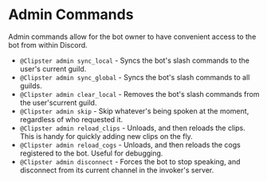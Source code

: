 # Admin Commands
Admin commands allow for the bot owner to have convenient access to the bot from within Discord.

- `@Clipster admin sync_local` - Syncs the bot's slash commands to the user's current guild.
- `@Clipster admin sync_global` - Syncs the bot's slash commands to all guilds.
- `@Clipster admin clear_local` - Removes the bot's slash commands from the user'scurrent guild.
- `@Clipster admin skip` - Skip whatever's being spoken at the moment, regardless of who requested it.
- `@Clipster admin reload_clips` - Unloads, and then reloads the clips. This is handy for quickly adding new clips on the fly.
- `@Clipster admin reload_cogs` - Unloads, and then reloads the cogs registered to the bot. Useful for debugging.
- `@Clipster admin disconnect` - Forces the bot to stop speaking, and disconnect from its current channel in the invoker's server.
